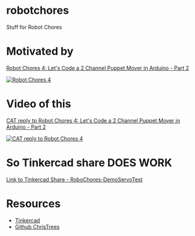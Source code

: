 # robotchores
Stuff for Robot Chores

# Motivated by
[Robot Chores 4: Let's Code a 2 Channel Puppet Mover in Arduino - Part 2](https://youtu.be/1zcfeFA7NcA?t=439)

[![Robot Chores 4](http://img.youtube.com/vi/1zcfeFA7NcA/0.jpg)](https://www.youtube.com/embed/1zcfeFA7NcA)

# Video of this
[CAT reply tp Robot Chores 4: Let's Code a 2 Channel Puppet Mover in Arduino - Part 2](https://youtu.be/uD2Cihb91kQ)

[![CAT reply to Robot Chores 4](http://img.youtube.com/vi/uD2Cihb91kQ/0.jpg)](https://youtu.be/uD2Cihb91kQ)

# So Tinkercad share DOES WORK
[Link to Tinkercad Share - RoboChores-DemoServoTest](ttps://www.tinkercad.com/embed/cHKb8Xp7plW?editbtn=1)

  
# Resources
+ [Tinkercad](https://www.tinkercad.com/)
+ [Github ChrisTrees](https://github.com/christrees/robotchores/)
